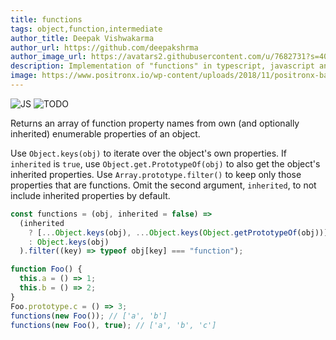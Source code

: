 ```yaml
---
title: functions
tags: object,function,intermediate
author_title: Deepak Vishwakarma
author_url: https://github.com/deepakshrma
author_image_url: https://avatars2.githubusercontent.com/u/7682731?s=400
description: Implementation of "functions" in typescript, javascript and deno.
image: https://www.positronx.io/wp-content/uploads/2018/11/positronx-banner-1152-1.jpg
---
```


![JS](https://img.shields.io/badge/supports-javascript-yellow.svg?style=flat-square)
![TODO](https://img.shields.io/badge///TODO-blue.svg?style=flat-square)

Returns an array of function property names from own (and optionally inherited) enumerable properties of an object.

Use `Object.keys(obj)` to iterate over the object's own properties.
If `inherited` is `true`, use `Object.get.PrototypeOf(obj)` to also get the object's inherited properties.
Use `Array.prototype.filter()` to keep only those properties that are functions.
Omit the second argument, `inherited`, to not include inherited properties by default.

```js
const functions = (obj, inherited = false) =>
  (inherited
    ? [...Object.keys(obj), ...Object.keys(Object.getPrototypeOf(obj))]
    : Object.keys(obj)
  ).filter((key) => typeof obj[key] === "function");
```

```js
function Foo() {
  this.a = () => 1;
  this.b = () => 2;
}
Foo.prototype.c = () => 3;
functions(new Foo()); // ['a', 'b']
functions(new Foo(), true); // ['a', 'b', 'c']
```

